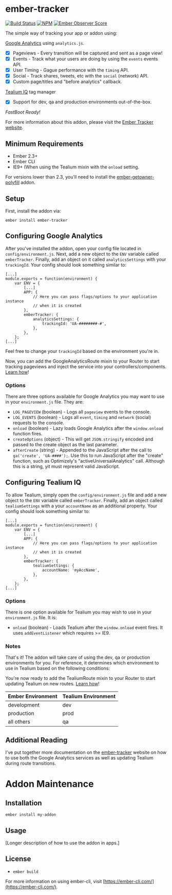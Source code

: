 # ember-tracker

[![Build Status][build-status-img]][build-status-link]
[![NPM][npm-badge-img]][npm-badge-link]
[![Ember Observer Score][ember-observer-badge]][ember-observer-url]

The simple way of tracking your app or addon using:

[Google Analytics](https://developers.google.com/analytics/devguides/collection/analyticsjs/) using `analytics.js`.
- [x] Pageviews - Every transition will be captured and sent as a page view!
- [x] Events - Track what your users are doing by using the `events` events API.
- [x] User Timing - Gague performance with the `timing` API.
- [x] Social - Track shares, tweets, etc with the `social` (network) API.
- [x] Custom page/titles and "before analytics" callback.

[Tealium IQ](http://tealium.com/products/tealium-iq-tag-management-system/) tag manager
- [x] Support for dev, qa and production environments out-of-the-box.

*FastBoot Ready!*

For more information about this addon, please visit the [Ember Tracker website][main-site-url].

## Minimum Requirements

* Ember 2.3+
* Ember CLI
* IE9+ (When using the Tealium mixin with the `onload` setting.

For versions lower than 2.3, you'll need to install the [ember-getowner-polyfill][getowner-poly-url] addon.

## Setup

First, install the addon via:

```
ember install ember-tracker
```

## Configuring Google Analytics

After you've installed the addon, open your config file located in `config/environment.js`. Next, add a new object to the `ENV` variable called `emberTracker`. Finally, add an object on it called `analyticsSettings` with your `trackingId`. Your config should look something similar to:

```
[...]
module.exports = function(environment) {
	var ENV = {
		[...]
		APP: {
			// Here you can pass flags/options to your application instance
			// when it is created
		},
		emberTracker: {
			analyticsSettings: {
				trackingId: 'UA-########-#',
			},
		},
	};
[...]
```

Feel free to change your `trackingId` based on the environment you're in.

Now, you can add the GoogleAnalyticsRoute mixin to your Router to start tracking pageviews and inject the service into your controllers/components. [Learn how][ga-doc-url]!

### Options

There are three options available for Google Analytics you may want to use in your `environment.js` file. They are:

* `LOG_PAGEVIEW` (boolean) - Logs all `pageview` events to the console.
* `LOG_EVENTS` (boolean) - Logs all `event`, `timing` and `network` (social) requests to the console.
* `onload` (boolean) - Lazy loads Google Analytics after the `window.onload` function fires.
* `createOptions` (object) - This will get `JSON.stringify` encoded and passed to the create object as the last parameter.
* `afterCreate` (string) - Appended to the JavaScript after the call to `ga('create', 'UA-####');`. Use this to run JavaScript after the "create" function, such as Optimizely's "activeUniversalAnalytics" call. Although this is a string, yit must represent valid JavaScript.

## Configuring Tealium IQ

To allow Tealium, simply open the `config/environment.js` file and add a new object to the `ENV` variable called `emberTracker`. Finally, add an object called `tealiumSettings` with a your `accountName` as an additional property. Your config should look something similar to:

```
[...]
module.exports = function(environment) {
	var ENV = {
		[...]
		APP: {
			// Here you can pass flags/options to your application instance
			// when it is created
		},
		emberTracker: {
			tealiumSettings: {
				accountName: 'myAccName',
			},
		},
	};
[...]
```

### Options

There is one option available for Tealium you may wish to use in your `environment.js` file. It is:

* `onload` (boolean) - Loads Tealium after the `window.onload` event fires. It uses `addEventListener` which requires >= IE9.


### Notes

That's it! The addon will take care of using the dev, qa or production environments for you. For reference, it determines which environment to use in Tealium based on the following conditions:

You're now ready to add the TealiumRoute mixin to your Router to start updating Tealium on new routes. [Learn how][tealium-doc-url]!

Ember Environment | Tealium Environment
----------------- | -------------------
development | dev
production | prod
all others | qa

## Additional Reading 

I've put together more documentation on the [ember-tracker][main-site-url] website on how to use both the Google Analytics services as well as updating Tealium during route transitions.

# Addon Maintenance

Installation
------------------------------------------------------------------------------

```
ember install my-addon
```


Usage
------------------------------------------------------------------------------

[Longer description of how to use the addon in apps.]


License
------------------------------------------------------------------------------

* `ember build`

For more information on using ember-cli, visit [https://ember-cli.com/](https://ember-cli.com/).

[main-site-url]: https://tsteuwer.github.io/ember-tracker
[build-status-img]: https://travis-ci.org/tsteuwer/ember-tracker.svg?branch=master
[build-status-link]: https://travis-ci.org/tsteuwer/ember-tracker
[npm-badge-img]: https://badge.fury.io/js/ember-tracker.svg
[npm-badge-link]: http://badge.fury.io/js/ember-tracker
[ember-observer-badge]: http://emberobserver.com/badges/ember-tracker.svg
[ember-observer-url]: http://emberobserver.com/addons/ember-tracker
[ga-doc-url]: https://tsteuwer.github.io/ember-tracker/#/google-analytics
[tealium-doc-url]: https://tsteuwer.github.io/ember-tracker/#/tealium
[getowner-poly-url]: https://github.com/rwjblue/ember-getowner-polyfill
